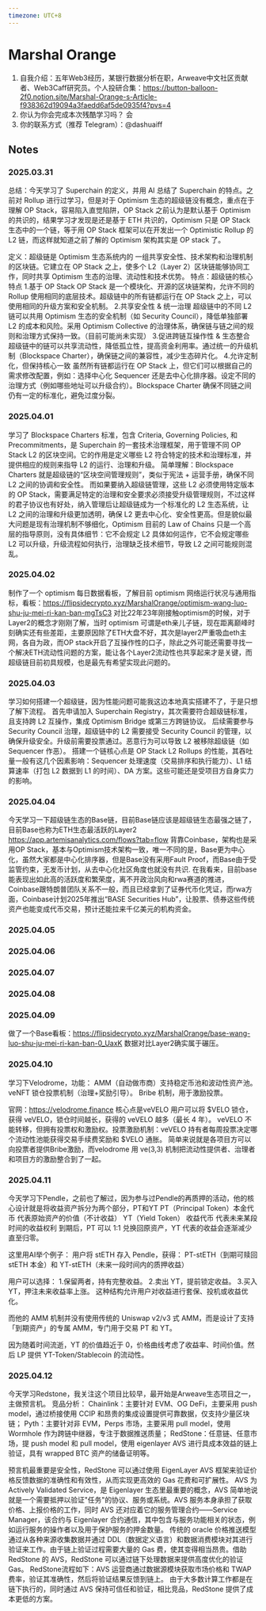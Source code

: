 ```yaml
---
timezone: UTC+8
---
```


# Marshal Orange

1. 自我介绍：五年Web3经历，某银行数据分析在职，Arweave中文社区贡献者、Web3Caff研究员。个人投研合集：https://button-balloon-2f0.notion.site/Marshal-Orange-s-Article-f938362d19094a3faedd6af5de0935f4?pvs=4
2. 你认为你会完成本次残酷学习吗？ 会
3. 你的联系方式（推荐 Telegram）：@dashuaiff

## Notes

<!-- Content_START -->

### 2025.03.31
总结：今天学习了 Superchain 的定义，并用 AI 总结了 Superchain 的特点。之前对 Rollup 进行过学习，但是对于 Optimism 生态的超级链没有概念，重点在于理解 OP Stack，容易陷入直觉陷阱，OP Stack 之前认为是默认基于 Optimism 的共识的，结果学习才发现是还是基于 ETH 共识的，Optimism 只是 OP Stack 生态中的一个链，等于用 OP Stack 框架可以在开发出一个 Optimistic Rollup 的 L2 链，而这样就知道之前了解的 Optimism 架构其实是 OP stack 了。

定义：超级链是 Optimism 生态系统内的 一组共享安全性、技术架构和治理机制的区块链。它建立在 OP Stack 之上，使多个 L2（Layer 2）区块链能够协同工作，同时共享 Optimism 生态的治理、流动性和技术优势。
特点：超级链的核心特点
1.基于 OP Stack
OP Stack 是一个模块化、开源的区块链架构，允许不同的 Rollup 使用相同的底层技术。超级链中的所有链都运行在 OP Stack 之上，可以使用相同的升级方案和安全机制。
2.共享安全性 & 统一治理
超级链中的不同 L2 链可以共用 Optimism 生态的安全机制（如 Security Council），降低单独部署 L2 的成本和风险。采用 Optimism Collective 的治理体系，确保链与链之间的规则和治理方式保持一致。（目前可能尚未实现）
3.促进跨链互操作性 & 生态整合
超级链中的链可以共享流动性，降低孤立性，提高资金利用率。通过统一的升级机制（Blockspace Charter），确保链之间的兼容性，减少生态碎片化。
4.允许定制化，但保持核心一致
虽然所有链都运行在 OP Stack 上，但它们可以根据自己的需求修改配置，例如：选择中心化 Sequencer 还是去中心化排序器。设定不同的治理方式（例如哪些地址可以升级合约）。Blockspace Charter 确保不同链之间仍有一定的标准化，避免过度分裂。

### 2025.04.01
学习了 Blockspace Charters 标准，包含 Criteria, Governing Policies, 和 Precommitments，是 Superchain 的一套技术治理框架，用于管理不同 OP Stack L2 的区块空间。它的作用是定义哪些 L2 符合特定的技术和治理标准，并提供相应的规则来指导 L2 的运行、治理和升级。
简单理解：Blockspace Charters 就是超级链的“区块空间管理规则”，类似于宪法 + 运营手册，确保不同 L2 之间的协调和安全性。
而如果要纳入超级链管理，这些 L2 必须使用特定版本的 OP Stack，需要满足特定的治理和安全要求必须接受升级管理规则，不过这样的君子协议也有好处，纳入管理后让超级链成为一个标准化的 L2 生态系统，让 L2 之间的治理和升级更加透明，确保 L2 更去中心化、安全性更高。但是貌似最大问题是现有治理机制不够细化，Optimism 目前的 Law of Chains 只是一个高层的指导原则，没有具体细节：它不会规定 L2 具体如何运作，它不会规定哪些 L2 可以升级，升级流程如何执行，治理缺乏技术细节，导致 L2 之间可能规则混乱。

### 2025.04.02
制作了一个 optimism 每日数据看板，了解目前 optimism 网络运行状况与通用指标，看板：https://flipsidecrypto.xyz/MarshalOrange/optimism-wang-luo-shu-ju-mei-ri-kan-ban-mgTsC3
对比22年23年刚接触optimism的时候，对于Layer2的概念才刚刚了解，当时 optimism 可谓是eth亲儿子链，现在距离巅峰时刻确实还有些差距，主要原因除了ETH大盘不好，其次是layer2严重吸血eth主网，各自为政，而OP stack开启了互操作性的口子，除此之外可能还需要寻找一个解决ETH流动性问题的方案，能让各个Layer2流动性也共享起来才是关键，而超级链目前初具规模，也是最先有希望实现此问题的。

### 2025.04.03
学习如何搭建一个超级链，因为性能问题可能我这边本地真实搭建不了，于是只想了解下流程。
首先申请加入 Superchain Registry，其次需要符合超级链标准，且支持跨 L2 互操作，集成 Optimism Bridge 或第三方跨链协议。
后续需要参与 Security Council 治理，超级链中的 L2 需要接受 Security Council 的管理，以确保升级安全。升级前需要投票通过。恶意行为可以导致 L2 被移除超级链（如 Sequencer 作恶）。
搭建一个链核心点是 OP Stack L2 Rollups 的性能，其吞吐量一般有这几个因素影响：Sequencer 处理速度（交易排序和执行能力）、L1 结算速率（打包 L2 数据到 L1 的时间）、DA 方案。这些可能还是受项目方自身实力的影响。

### 2025.04.04
今天学习一下超级链生态的Base链，目前Base链应该是超级链生态最强之链了，目前Base也称为ETH生态最活跃的Layer2
https://app.artemisanalytics.com/flows?tab=flow
背靠Coinbase，架构也是采用OP Stack，基本与Optimism技术架构一致，唯一不同的是，Base更为中心化，虽然大家都是中心化排序器，但是Base没有采用Fault Proof，而Base由于受监管约束，无发币计划，从去中心化社区角度也就没有共识.
在我看来，目前base能表现出如此高的活跃度和繁荣度，离不开政治风向和rwa赛道的推进，Coinbase跟特朗普团队关系不一般，而且已经拿到了证券代币化凭证，而rwa方面，Coinbase计划2025年推出“BASE Securities Hub”，让股票、债券这些传统资产也能变成代币交易，预计还能拉来千亿美元的机构资金。

### 2025.04.05


### 2025.04.06


### 2025.04.07

### 2025.04.08


### 2025.04.09
做了一个Base看板：https://flipsidecrypto.xyz/MarshalOrange/base-wang-luo-shu-ju-mei-ri-kan-ban-0_UaxK
数据对比Layer2确实属于碾压。


### 2025.04.10
学习下Velodrome，功能：
AMM（自动做市商）支持稳定币池和波动性资产池。
veNFT 锁仓投票机制（治理+奖励引导）。
Bribe 机制，用于激励投票。

官网：https://velodrome.finance
核心点是veVELO 用户可以将 $VELO 锁仓，获得 veVELO，锁仓时间越长，获得的 veVELO 越多（最长 4 年）。
veVELO 不能转移，但拥有投票权和激励权。投票激励机制：veVELO 持有者每周投票决定哪个流动性池能获得交易手续费奖励和 $VELO 通胀。
简单来说就是各项目方可以向投票者提供Bribe激励，而velodrome 用 ve(3,3) 机制把流动性提供者、治理者和项目方的激励整合到了一起。


### 2025.04.11
今天学习下Pendle，之前也了解过，因为参与过Pendle的再质押的活动，他的核心设计就是将收益资产拆分为两个部分，PT和YT
PT（Principal Token）本金代币	代表原始资产的价值（不计收益）
YT（Yield Token）	收益代币	代表未来某段时间的收益权利
到期后，PT 可以 1:1 兑换回原资产，YT 代表的收益会逐渐减少直至归零。

这里用AI举个例子：
用户将 stETH 存入 Pendle，获得：
PT-stETH（到期可赎回 stETH 本金）和 YT-stETH（未来一段时间内的质押收益）

用户可以选择：
1.保留两者，持有完整收益。
2.卖出 YT，提前锁定收益。
3.买入 YT，押注未来收益率上涨。
这种结构允许用户对收益进行套保、投机或收益优化。

而他的 AMM 机制并没有使用传统的 Uniswap v2/v3 式 AMM，而是设计了支持「到期资产」的专属 AMM，专门用于交易 PT 和 YT。

因为随着时间流逝，YT 的价值趋近于 0，价格曲线考虑了收益率、时间价值。然后 LP 提供 YT-Token/Stablecoin 的流动性。


### 2025.04.12
今天学习Redstone，我关注这个项目比较早，最开始是Arweave生态项目之一，主做预言机。
竞品分析：
Chainlink：主要针对 EVM、OG DeFi，主要采用 push model，通过桥接使用 CCIP 和昂贵的集成设置提供可靠数据，仅支持少量区块链；
Pyth：主要针对非 EVM，Perps 市场，主要采用 pull model，使用 Wormhole 作为跨链中继器，专注于数据推送质量；
RedStone：任意链、任意市场，提 push model 和 pull model，使用 eigenlayer AVS 进行具成本效益的链上验证，具有 wrapped BTC 资产的储备证明等。

预言机最重要是安全性，RedStone 可以通过使用 EigenLayer AVS 框架来验证价格反馈数据的准确性和有效性，从而实现更高效的 Gas 花费和可扩展性。
AVS 为 Actively Validated Service，是 Eigenlayer 生态里最重要的概念，AVS 简单地说就是一个需要抵押以验证"任务"的协议、服务或系统。AVS 服务本身承担了获取价格、上报价格的工作，同时 AVS 还对应着它的服务管理合约——Service Manager，该合约与 Eigenlayer 合约通信，其中包含与服务功能相关的状态，例如运行服务的操作者以及用于保护服务的押金数量。
传统的 oracle 价格推送模型通过从各种来源收集数据并通过 DDL（数据定义语言）和数据消费模块对其进行验证来工作。由于链上验证过程需要大量的 Gas 费，使其变得相当昂贵。借助 RedStone 的 AVS，RedStone 可以通过链下处理数据来提供高度优化的验证 Gas。
RedStone流程如下：AVS 运营商通过数据源模块获取市场价格和 TWAP 费率，验证其准确性，然后将验证结果反馈到链上。
由于大多数计算工作都是在链下执行的，同时通过 AVS 保持可信任和验证，相比竞品，RedStone 提供了成本更低的方案。

<!-- Content_END -->

